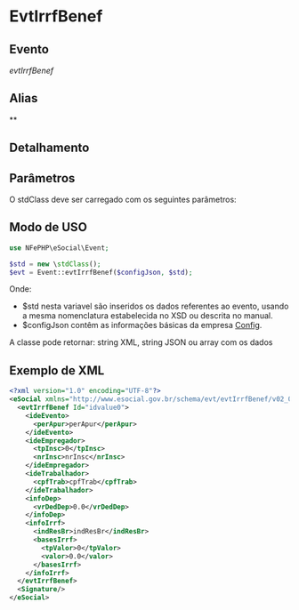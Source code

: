 # EvtIrrfBenef

## Evento
 *evtIrrfBenef*

## Alias
 **


## Detalhamento



## Parâmetros
O stdClass deve ser carregado com os seguintes parâmetros:


## Modo de USO

```php
use NFePHP\eSocial\Event;

$std = new \stdClass();
$evt = Event::evtIrrfBenef($configJson, $std);
```

Onde:
- $std nesta variavel são inseridos os dados referentes ao evento, usando a mesma nomenclatura estabelecida no XSD ou descrita no manual.
- $configJson contêm as informações básicas da empresa [Config](Config.md).

A classe pode retornar: string XML, string JSON ou array com os dados


## Exemplo de XML

```xml
<?xml version="1.0" encoding="UTF-8"?>
<eSocial xmlns="http://www.esocial.gov.br/schema/evt/evtIrrfBenef/v02_02_01" xmlns:xsi="http://www.w3.org/2001/XMLSchema-instance" xsi:schemaLocation="http://www.esocial.gov.br/schema/evt/evtIrrfBenef/v02_02_01 ../schemes/evtIrrfBenef.xsd ">
  <evtIrrfBenef Id="idvalue0">
    <ideEvento>
      <perApur>perApur</perApur>
    </ideEvento>
    <ideEmpregador>
      <tpInsc>0</tpInsc>
      <nrInsc>nrInsc</nrInsc>
    </ideEmpregador>
    <ideTrabalhador>
      <cpfTrab>cpfTrab</cpfTrab>
    </ideTrabalhador>
    <infoDep>
      <vrDedDep>0.0</vrDedDep>
    </infoDep>
    <infoIrrf>
      <indResBr>indResBr</indResBr>
      <basesIrrf>
        <tpValor>0</tpValor>
        <valor>0.0</valor>
      </basesIrrf>
    </infoIrrf>
  </evtIrrfBenef>
  <Signature/>
</eSocial>

```
